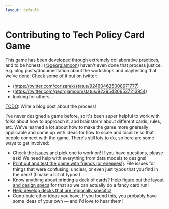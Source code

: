 ```yaml
---
layout: default
---
```


# Contributing to Tech Policy Card Game

This game has been developed through extremely collaborative practices, and to be honest I ([@georgiamoon](https://github.com/georgiamoon)) haven't even done that process justice, e.g. blog posts/documentation about the workshops and playtesting that we've done! Check some of it out on twitter:
- (https://twitter.com/corizarek/status/924604625008971777)
- (https://twitter.com/georgiamoon/status/923954306537213954)
- looking for others...

[TODO](#6): Write a blog post about the process!

I've never designed a game before, so it's been super helpful to work with folks about how to approach it, and brainstorm about different cards, rules, etc. We've learned a lot about how to make the game more gnereally applicable and come up with ideas for how to scale and localize so that people connect with the game. There's still lots to do, so here are some ways to get involved:

- Check the [issues](https://github.com/georgiamoon/techpolicycardgame/issues) and pick one to work on! If you have questions, please ask! We need help with everything from data models to designs!
- [Print out and test the game with friends (or enemies!)](https://georgiamoon.github.io/techpolicycardgame/printout.html). File issues for things that were confusing, unclear, or even just typos that you find in the deck! (I make a lot of typos!)
- Know anything about printing a deck of cards? [Help figure out the layout and design specs](#9) for that so we can actually do a fancy card run!
- [Help develop decks that are regionally specific!](#10)
- Contribute other ideas you have. If you found this, you probably have some ideas of your own — and I'd love to hear them!
